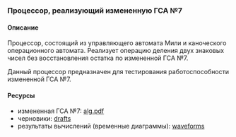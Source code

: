 ### Процессор, реализующий измененную ГСА №7

#### Описание

Процессор, состоящий из управляющего автомата Мили и каноческого операционного автомата. 
Реализует операцию деления двух знаковых чисел без восстановления остатка по измененной ГСА №7.

Данный процессор предназначен для тестирования работоспособности измененной ГСА №7.


#### Ресурсы

- измененная ГСА №7: [alg.pdf](alg.pdf)
- черновики: [drafts](drafts)
- результаты вычислений (временные диаграммы): [waveforms](waveforms)
